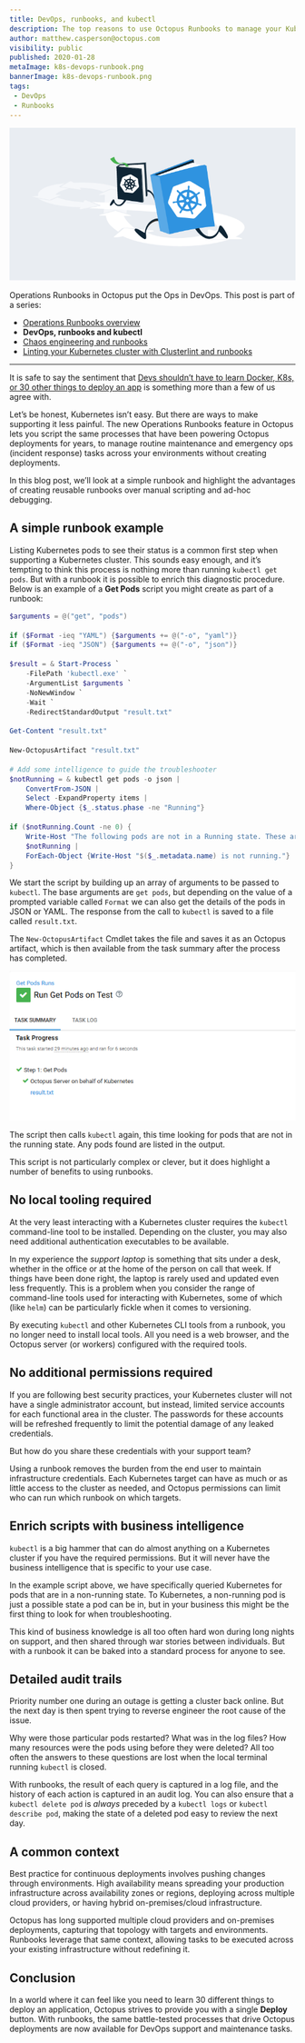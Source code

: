 ```yaml
---
title: DevOps, runbooks, and kubectl
description: The top reasons to use Octopus Runbooks to manage your Kubernetes cluster.
author: matthew.casperson@octopus.com
visibility: public
published: 2020-01-28
metaImage: k8s-devops-runbook.png
bannerImage: k8s-devops-runbook.png
tags:
 - DevOps
 - Runbooks
---
```


![Kuberentes DevOps Runbook example with kubectl](k8s-devops-runbook.png)

Operations Runbooks in Octopus put the Ops in DevOps. This post is part of a series:

- [Operations Runbooks overview](/blog/2020-01/operations-runbooks/index.md)
- **DevOps, runbooks and kubectl**
- [Chaos engineering and runbooks](/blog/2020-01/chaos-engineering-and-runbooks/index.md)
- [Linting your Kubernetes cluster with Clusterlint and runbooks](/blog/2020-01/clusterlint-with-runbooks/index.md)

---

It is safe to say the sentiment that [Devs shouldn’t have to learn Docker, K8s, or 30 other things to deploy an app](https://www.theregister.co.uk/2018/02/22/ibm_java_cto_john_duimovich_interview/) is something more than a few of us agree with.

Let’s be honest, Kubernetes isn’t easy. But there are ways to make supporting it less painful. The new Operations Runbooks feature in Octopus lets you script the same processes that have been powering Octopus deployments for years, to manage routine maintenance and emergency ops (incident response) tasks across your environments without creating deployments.

In this blog post, we’ll look at a simple runbook and highlight the advantages of creating reusable runbooks over manual scripting and ad-hoc debugging.

## A simple runbook example

Listing Kubernetes pods to see their status is a common first step when supporting a Kubernetes cluster. This sounds easy enough, and it’s tempting to think this process is nothing more than running `kubectl get pods`. But with a runbook it is possible to enrich this diagnostic procedure. Below is an example of a **Get Pods** script you might create as part of a runbook:

```PowerShell
$arguments = @("get", "pods")

if ($Format -ieq "YAML") {$arguments += @("-o", "yaml")}
if ($Format -ieq "JSON") {$arguments += @("-o", "json")}

$result = & Start-Process `
	-FilePath 'kubectl.exe' `
    -ArgumentList $arguments `
    -NoNewWindow `
    -Wait `
    -RedirectStandardOutput "result.txt"

Get-Content "result.txt"

New-OctopusArtifact "result.txt"

# Add some intelligence to guide the troubleshooter
$notRunning = & kubectl get pods -o json |
	ConvertFrom-JSON |
    Select -ExpandProperty items |
    Where-Object {$_.status.phase -ne "Running"}

if ($notRunning.Count -ne 0) {
	Write-Host "The following pods are not in a Running state. These are worth investigating further."
	$notRunning |
    ForEach-Object {Write-Host "$($_.metadata.name) is not running."}
}
```

We start the script by building up an array of arguments to be passed to `kubectl`. The base arguments are `get pods`, but depending on the value of a prompted variable called `Format` we can also get the details of the pods in JSON or YAML. The response from the call to `kubectl` is saved to a file called `result.txt`.

The `New-OctopusArtifact` Cmdlet takes the file and saves it as an Octopus artifact, which is then available from the task summary after the process has completed.

![](task-summary.png)

The script then calls `kubectl` again, this time looking for pods that are not in the running state. Any pods found are listed in the output.

This script is not particularly complex or clever, but it does highlight a number of benefits to using runbooks.

## No local tooling required

At the very least interacting with a Kubernetes cluster requires the `kubectl` command-line tool to be installed. Depending on the cluster, you may also need additional authentication executables to be available.

In my experience the *support laptop* is something that sits under a desk, whether in the office or at the home of the person on call that week. If things have been done right, the laptop is rarely used and updated even less frequently. This is a problem when you consider the range of command-line tools used for interacting with Kubernetes, some of which (like `helm`) can be particularly fickle when it comes to versioning.

By executing `kubectl` and other Kubernetes CLI tools from a runbook, you no longer need to install local tools. All you need is a web browser, and the Octopus server (or workers) configured with the required tools.

## No additional permissions required

If you are following best security practices, your Kubernetes cluster will not have a single administrator account, but instead, limited service accounts for each functional area in the cluster. The passwords for these accounts will be refreshed frequently to limit the potential damage of any leaked credentials.

But how do you share these credentials with your support team?

Using a runbook removes the burden from the end user to maintain infrastructure credentials. Each Kubernetes target can have as much or as little access to the cluster as needed, and Octopus permissions can limit who can run which runbook on which targets.

## Enrich scripts with business intelligence

`kubectl` is a big hammer that can do almost anything on a Kubernetes cluster if you have the required permissions. But it will never have the business intelligence that is specific to your use case.

In the example script above, we have specifically queried Kubernetes for pods that are in a non-running state. To Kubernetes, a non-running pod is just a possible state a pod can be in, but in your business this might be the first thing to look for when troubleshooting.

This kind of business knowledge is all too often hard won during long nights on support, and then shared through war stories between individuals. But with a runbook it can be baked into a standard process for anyone to see.

## Detailed audit trails

Priority number one during an outage is getting a cluster back online. But the next day is then spent trying to reverse engineer the root cause of the issue.

Why were those particular pods restarted? What was in the log files? How many resources were the pods using before they were deleted? All too often the answers to these questions are lost when the local terminal running `kubectl` is closed.

With runbooks, the result of each query is captured in a log file, and the history of each action is captured in an audit log. You can also ensure that a `kubectl delete pod` is *always* preceded by a `kubectl logs` or `kubectl describe pod`, making the state of a deleted pod easy to review the next day.

## A common context

Best practice for continuous deployments involves pushing changes through environments. High availability means spreading your production infrastructure across availability zones or regions, deploying across multiple cloud providers, or having hybrid on-premises/cloud infrastructure.

Octopus has long supported multiple cloud providers and on-premises deployments, capturing that topology with targets and environments. Runbooks leverage that same context, allowing tasks to be executed across your existing infrastructure without redefining it.

## Conclusion

In a world where it can feel like you need to learn 30 different things to deploy an application, Octopus strives to provide you with a single **Deploy** button. With runbooks, the same battle-tested processes that drive Octopus deployments are now available for DevOps support and maintenance tasks.
